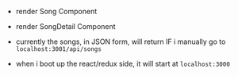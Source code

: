 - render Song Component
- render SongDetail Component

- currently the songs, in JSON form, will return IF i manually go to `localhost:3001/api/songs`
- when i boot up the react/redux side, it will start at `localhost:3000`
